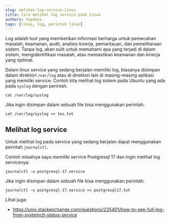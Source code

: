 ```yaml
---
slug: melihat-log-service-linux
title: Cara melihat log service pada Linux
authors: topekox
tags: [linux, log, perintah linux]
---
```


Log adalah tool yang memberikan informasi berharga untuk pemecahan masalah, keamanan, audit, analisis kinerja, pemantauan, dan pemeliharaan sistem. Tanpa log, akan sulit untuk memahami apa yang terjadi di dalam sistem, mengidentifikasi masalah, atau memastikan keamanan dan kinerja yang optimal.

<!--truncate-->

Dalam linux service yang sedang berjalan memiliki log, biasanya disimpan dalam direktori `/var/log` atau di direktori lain di masing-masing aplikasi yang memiliki service. Contoh kita melihat log sistem pada Ubuntu yang ada pada `syslog` dengan perintah.

```
cat /var/log/syslog
```

Jika ingin disimpan dalam sebuah file bisa menggunakan perintah:

```
cat /var/log/syslog >> tes.txt
```

## Melihat log service

Untuk melihat log pada service yang sedang berjalan dapat menggunakan perintah `journalctl`. 

Contoh misalnya saya memiliki service Postgresql 17 dan ingin melihat log servicenya:

```
journalctl -u postgresql-17.service
```

Jika ingin disimpan dalam sebuah file bisa menggunakan perintah:

```
journalctl -u postgresql-17.service >> postgresql17.txt
```

Lihat juga:

* https://unix.stackexchange.com/questions/225401/how-to-see-full-log-from-systemctl-status-service
